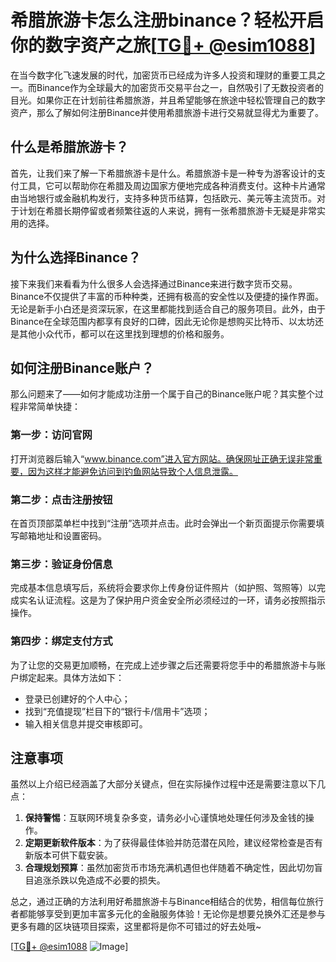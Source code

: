 # 希腊旅游卡怎么注册binance？轻松开启你的数字资产之旅[[TG💪+ @esim1088](https://t.me/s/esim1088)]

在当今数字化飞速发展的时代，加密货币已经成为许多人投资和理财的重要工具之一。而Binance作为全球最大的加密货币交易平台之一，自然吸引了无数投资者的目光。如果你正在计划前往希腊旅游，并且希望能够在旅途中轻松管理自己的数字资产，那么了解如何注册Binance并使用希腊旅游卡进行交易就显得尤为重要了。

## 什么是希腊旅游卡？

首先，让我们来了解一下希腊旅游卡是什么。希腊旅游卡是一种专为游客设计的支付工具，它可以帮助你在希腊及周边国家方便地完成各种消费支付。这种卡片通常由当地银行或金融机构发行，支持多种货币结算，包括欧元、美元等主流货币。对于计划在希腊长期停留或者频繁往返的人来说，拥有一张希腊旅游卡无疑是非常实用的选择。

## 为什么选择Binance？

接下来我们来看看为什么很多人会选择通过Binance来进行数字货币交易。Binance不仅提供了丰富的币种种类，还拥有极高的安全性以及便捷的操作界面。无论是新手小白还是资深玩家，在这里都能找到适合自己的服务项目。此外，由于Binance在全球范围内都享有良好的口碑，因此无论你是想购买比特币、以太坊还是其他小众代币，都可以在这里找到理想的价格和服务。

## 如何注册Binance账户？

那么问题来了——如何才能成功注册一个属于自己的Binance账户呢？其实整个过程非常简单快捷：

### 第一步：访问官网
打开浏览器后输入“www.binance.com”进入官方网站。确保网址正确无误非常重要，因为这样才能避免访问到钓鱼网站导致个人信息泄露。

### 第二步：点击注册按钮
在首页顶部菜单栏中找到“注册”选项并点击。此时会弹出一个新页面提示你需要填写邮箱地址和设置密码。

### 第三步：验证身份信息
完成基本信息填写后，系统将会要求你上传身份证件照片（如护照、驾照等）以完成实名认证流程。这是为了保护用户资金安全所必须经过的一环，请务必按照指示操作。

### 第四步：绑定支付方式
为了让您的交易更加顺畅，在完成上述步骤之后还需要将您手中的希腊旅游卡与账户绑定起来。具体方法如下：
- 登录已创建好的个人中心；
- 找到“充值提现”栏目下的“银行卡/信用卡”选项；
- 输入相关信息并提交审核即可。

## 注意事项

虽然以上介绍已经涵盖了大部分关键点，但在实际操作过程中还是需要注意以下几点：

1. **保持警惕**：互联网环境复杂多变，请务必小心谨慎地处理任何涉及金钱的操作。
2. **定期更新软件版本**：为了获得最佳体验并防范潜在风险，建议经常检查是否有新版本可供下载安装。
3. **合理规划预算**：虽然加密货币市场充满机遇但也伴随着不确定性，因此切勿盲目追涨杀跌以免造成不必要的损失。

总之，通过正确的方法利用好希腊旅游卡与Binance相结合的优势，相信每位旅行者都能够享受到更加丰富多元化的金融服务体验！无论你是想要兑换外汇还是参与更多有趣的区块链项目探索，这里都将是你不可错过的好去处哦~

[[TG💪+ @esim1088](https://t.me/s/esim1088) ![Image](https://i.postimg.cc/4NQfJmqS/Snipaste-2025-05-13-00-14-12.png)]